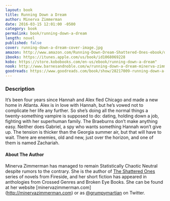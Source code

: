 ```yaml
---
layout: book
title: Running Down a Dream
author: Minerva Zimmerman
date: 2016-03-15 12:01:00 -0500
category: book
permalink: book/running-down-a-dream
length: novel
published: false
cover: running-down-a-dream-cover-image.jpg
amazon: http://www.amazon.com/Running-Down-Dream-Shattered-Ones-ebook/dp/B019DLSNK0/
ibooks: https://itunes.apple.com/us/book/id1068069228
kobo: https://store.kobobooks.com/en-us/ebook/running-down-a-dream"
nook: http://www.barnesandnoble.com/w/running-down-a-dream-minerva-zimmerman/1123494110
goodreads: https://www.goodreads.com/book/show/28217009-running-down-a-dream
---
```


### Description

It’s been four years since Hannah and Alex fled Chicago and made a new home in Atlanta. Alex is in love with Hannah, but he’s vowed not to complicate her life any further. So she’s doing all the normal things a twenty-something vampire is supposed to do: dating, holding down a job, fighting with her superhuman family. The Braeburns don’t make anything easy. Neither does Gabriel, a spy who wants something Hannah won’t give up. The tension is thicker than the Georgia summer air, but that will have to wait. There are enemies, old and new, just over the horizon, and one of them is named Zachariah.

#### About The Author

Minerva Zimmerman has managed to remain Statistically Chaotic Neutral despite rumors to the contrary. She is the author of [The Shattered Ones](http://www.firesidefiction.com/books/) series of novels from Fireside, and her short fiction has appeared in anthologies from Crossed Genres and Broken Eye Books. She can be found at her website [minervazimmerman.com] (http://minervazimmerman.com) or as [@grumpymartian](twitter.com/grumpymartian) on Twitter. 

